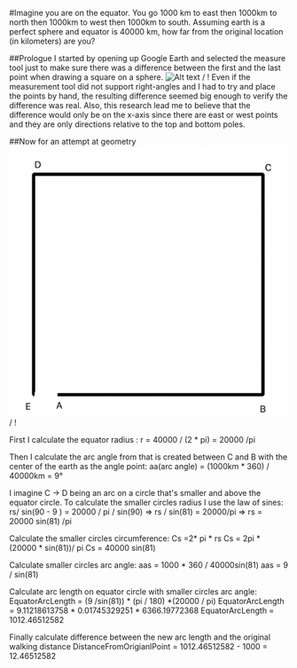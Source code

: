 #Imagine you are on the equator. You go 1000 km to east then 1000km to north
then 1000km to west then 1000km to south. Assuming earth is a perfect
sphere and equator is 40000 km, how far from the original location (in
kilometers) are you?

##Prologue
I started by opening up Google Earth and selected the measure tool just to make sure there was a difference between the first and the last point when drawing a square on a sphere.
 ![ Alt text](google_earth_test.png) / ! [](google_earth_test.png)
 Even if the measurement tool did not support right-angles and I had to try and place the points by hand, the resulting difference seemed big enough to verify the difference was real.
Also, this research lead me to believe that the difference would only be on the x-axis since there are east or west points and they are only directions relative to the top and bottom poles.

##Now for an attempt at geometry
 ![ Alt text](geometry_scheme.png) / ! [](geometry_scheme.png)

First I calculate the equator radius :
	r = 40000 / (2 * pi) = 20000 /pi

Then I calculate the arc angle from that is created between C and B with the center of the earth as the angle point:
 aa(arc angle) = (1000km * 360) / 40000km = 9°

I imagine C -> D being an arc on a circle that's smaller and above the equator circle.
To calculate the smaller circles radius I use the law of sines:
rs/ sin(90 - 9 ) = 20000 / pi / sin(90) =>
rs / sin(81) = 20000/pi =>
rs = 20000 sin(81) /pi

Calculate the smaller circles circumference:
Cs =2* pi * rs
Cs = 2pi * (20000 * sin(81))/ pi
Cs = 40000 sin(81)

Calculate smaller circles arc angle:
aas = 1000 * 360 / 40000sin(81)
aas = 9 / sin(81)

Calculate arc length on equator circle with smaller circles arc angle:
EquatorArcLength = (9 /sin(81)) * (pi / 180) *(20000 / pi)
EquatorArcLength = 9.11218613758 * 0.01745329251 * 6366.19772368
EquatorArcLength = 1012.46512582

Finally calculate difference between the new arc length and the original walking distance
DistanceFromOrigianlPoint = 1012.46512582 - 1000 = 12.46512582
